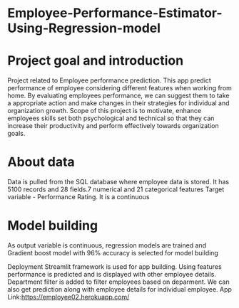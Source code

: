 # Employee-Performance-Estimator-Using-Regression-model
# Project goal and introduction

Project related to Employee performance prediction. This app predict performance of employee considering different features when working from home. By evaluating employees performance, we can suggest them to take a appropriate action and make changes in their strategies for individual and  organization growth.
Scope of this project is to motivate, enhance employees skills set both psychological and technical so that they can  increase their productivity and perform effectively towards organization goals.

# About data
Data is pulled from the SQL database where employee data is stored. It has 5100 records and 28 fields.7 numerical and 21 categorical features
Target variable - Performance Rating. It is a continuous

# Model building
As output variable is continuous, regression models are trained and Gradient boost model with 96% accuracy is selected for model building

Deployment
Streamlit framework is used for app building. Using features performance is predicted and is displayed with other employee details. Department filter is added to filter employees based on deparment. We can also get prediction along with employee details for individual employee.
App Link:https://employee02.herokuapp.com/
